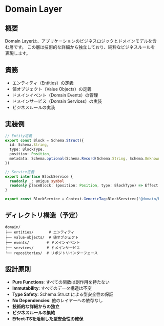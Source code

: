 # Domain Layer

## 概要
Domain Layerは、アプリケーションのビジネスロジックとドメインモデルを含む層です。
この層は技術的な詳細から独立しており、純粋なビジネスルールを表現します。

## 責務
- エンティティ（Entities）の定義
- 値オブジェクト（Value Objects）の定義
- ドメインイベント（Domain Events）の管理
- ドメインサービス（Domain Services）の実装
- ビジネスルールの実装

## 実装例

```typescript
// Entity定義
export const Block = Schema.Struct({
  id: Schema.String,
  type: BlockType,
  position: Position,
  metadata: Schema.optional(Schema.Record(Schema.String, Schema.Unknown))
})

// Service定義
export interface BlockService {
  readonly _: unique symbol
  readonly placeBlock: (position: Position, type: BlockType) => Effect.Effect<Block>
}

export const BlockService = Context.GenericTag<BlockService>('@domain/BlockService')
```

## ディレクトリ構造（予定）
```
domain/
├── entities/       # エンティティ
├── value-objects/  # 値オブジェクト
├── events/        # ドメインイベント
├── services/      # ドメインサービス
└── repositories/  # リポジトリインターフェース
```

## 設計原則
- **Pure Functions**: すべての関数は副作用を持たない
- **Immutability**: すべてのデータ構造は不変
- **Type Safety**: Schema.Struct による型安全性の保証
- **No Dependencies**: 他のレイヤーへの依存なし
- **技術的な詳細からの独立**
- **ビジネスルールの集約**
- **Effect-TSを活用した型安全性の確保**